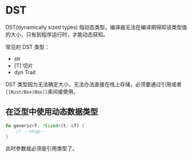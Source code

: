 # DST

DST(dynamically sized types) 指动态类型。编译器无法在编译期得知该类型值的大小，只有到程序运行时，才能动态获知。

常见的 DST 类型：
- str
- \[T\] 切片
- dyn Trait

DST 类型因为无法确定大小，无法办法直接在栈上存储，必须要通过引用或者`[[Rust/Box|Box]]`来间接使用。

## 在泛型中使用动态数据类型

```rust
fn generic<T: ?Sized>(t: &T) {
    // --snip--
}
```

此时参数就必须是引用类型了。


